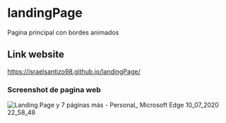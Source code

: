 # landingPage
Pagina principal con bordes animados
## Link website
https://israelsantizo98.github.io/landingPage/
### Screenshot de pagina web
![Landing Page y 7 páginas más - Personal_ Microsoft​ Edge 10_07_2020 22_58_48](https://user-images.githubusercontent.com/43487096/87216885-fcfbd400-c300-11ea-865e-6228729f1046.png)
